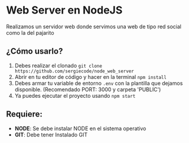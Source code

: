# Web Server en NodeJS

Realizamos un servidor web donde servimos una web de tipo red social como la del pajarito

## ¿Cómo usarlo?

1. Debes realizar el clonado `git clone https://github.com/sergiecode/node_web_server`
2. Abrir en tu editor de código y hacer en la terminal `npm install`
3. Debes armar tu variable de entorno `.env` con la plantilla que dejamos disponible. (Recomendado PORT: 3000 y carpeta 'PUBLIC')
4. Ya puedes ejecutar el proyecto usando `npm start`

## Requiere:

-   **NODE**: Se debe instalar NODE en el sistema operativo
-   **GIT**: Debe tener Instalado GIT
